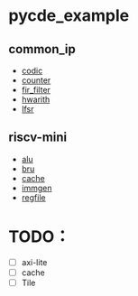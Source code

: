 # pycde_example
## common_ip
- [codic](codic.py) 
- [counter](counter.py) 
- [fir_filter](fir_filter.py) 
- [hwarith](hwarith.py) 
- [lfsr](lfsr.py)

## riscv-mini 
- [alu](mini_riscv/alu.py)  
- [bru](mini_riscv/bru.py)  
- [cache](mini_riscv/cache.py)
- [immgen](mini_riscv/immgen.py)  
- [regfile](mini_riscv/regfile.py)

# TODO：
- [ ] axi-lite
- [ ] cache
- [ ] Tile